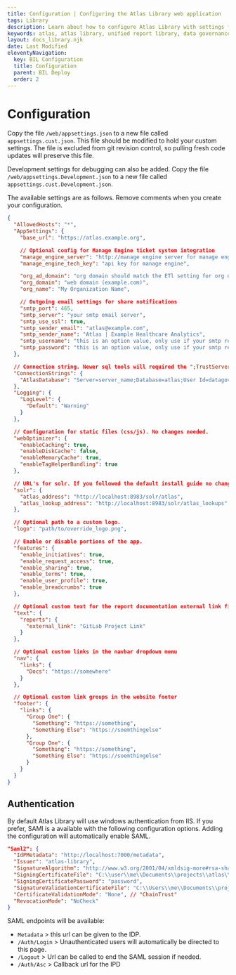 ```yaml
---
title: Configuration | Configuring the Atlas Library web application
tags: Library
description: Learn about how to configure Atlas Library with settings for your organization and install requirements. Configuration is easly done through config files. Set custom logo, mail server, and enabled/disable app features.
keywords: atlas, atlas library, unified report library, data governance, database, configuration
layout: docs_library.njk
date: Last Modified
eleventyNavigation:
  key: BIL Configuration
  title: Configuration
  parent: BIL Deploy
  order: 2
---
```


# Configuration

Copy the file `/web/appsettings.json` to a new file called `appsettings.cust.json`. This file should be modified to hold your custom settings. The file is excluded from git revision control, so pulling fresh code updates will preserve this file.

Development settings for debugging can also be added. Copy the file `/web/appsettings.Development.json` to a new file called `appsettings.cust.Development.json`.

The available settings are as follows. Remove comments when you create your configuration.

```json
{
  "AllowedHosts": "*",
  "AppSettings": {
    "base_url": "https://atlas.example.org",

    // Optional config for Manage Engine ticket system integration
    "manage_engine_server": "http://manage engine server for manage engine integration",
    "manage_engine_tech_key": "api key for manage engine",

    "org_ad_domain": "org domain should match the ETl setting for org domain",
    "org_domain": "web domain (example.com)",
    "org_name": "My Organization Name",

    // Outgoing email settings for share notifications
    "smtp_port": 465,
    "smtp_server": "your smtp email server",
    "smtp_use_ssl": true,
    "smtp_sender_email": "atlas@example.com",
    "smtp_sender_name": "Atlas | Example Healthcare Analytics",
    "smtp_username": "this is an option value, only use if your smtp requires auth.",
    "smtp_password": "this is an option value, only use if your smtp requires auth."
  },

  // Connection string. Newer sql tools will required the ";TrustServerCertificate=Yes" param.
  "ConnectionStrings": {
    "AtlasDatabase": "Server=server_name;Database=atlas;User Id=datagov; Password=<password>; MultipleActiveResultSets=true"
  },
  "Logging": {
    "LogLevel": {
      "Default": "Warning"
    }
  },

  // Configuration for static files (css/js). No changes needed.
  "webOptimizer": {
    "enableCaching": true,
    "enableDiskCache": false,
    "enableMemoryCache": true,
    "enableTagHelperBundling": true
  },

  // URL's for solr. If you followed the default install guide no change is needed.
  "solr": {
    "atlas_address": "http://localhost:8983/solr/atlas",
    "atlas_lookup_address": "http://localhost:8983/solr/atlas_lookups"
  },

  // Optional path to a custom logo.
  "logo": "path/to/override_logo.png",

  // Enable or disable portions of the app.
  "features": {
    "enable_initiatives": true,
    "enable_request_access": true,
    "enable_sharing": true,
    "enable_terms": true,
    "enable_user_profile": true,
    "enable_breadcrumbs": true
  },

  // Optional custom text for the report documentation external link field
  "text": {
    "reports": {
      "external_link": "GitLab Project Link"
    }
  },

  // Optional custom links in the navbar dropdown menu
  "nav": {
    "links": {
      "Docs": "https://somewhere"
    }
  },

  // Optional custom link groups in the website footer
  "footer": {
    "links": {
      "Group One": {
        "Something": "https://something",
        "Something Else": "https://soemthingelse"
      },
      "Group One": {
        "Something": "https://something",
        "Something Else": "https://soemthingelse"
      }
    }
  }
}
```

## Authentication

By default Atlas Library will use windows authentication from IIS. If you prefer, SAMl is a available with the following configuration options. Adding the configuration will automatically enable SAML.

```json
"Saml2": {
  "IdPMetadata": "http://localhost:7000/metadata",
  "Issuer": "atlas-library",
  "SignatureAlgorithm": "http://www.w3.org/2001/04/xmldsig-more#rsa-sha256",
  "SigningCertificateFile": "C:\\user\\me\\Documents\\projects\\atlas\\idp\\idp.pfx",
  "SigningCertificatePassword": "password",
  "SignatureValidationCertificateFile": "C:\\Users\\me\\Documents\\projects\\atlas\\idp\\idp.pfx",
  "CertificateValidationMode": "None", // "ChainTrust"
  "RevocationMode": "NoCheck"
}
```

SAML endpoints will be available:

- `Metadata` > this url can be given to the IDP.
- `/Auth/Login` > Unauthenticated users will automatically be directed to this page.
- `/Logout` > Url can be called to end the SAML session if needed.
- `/Auth/Asc` > Callback url for the IPD
